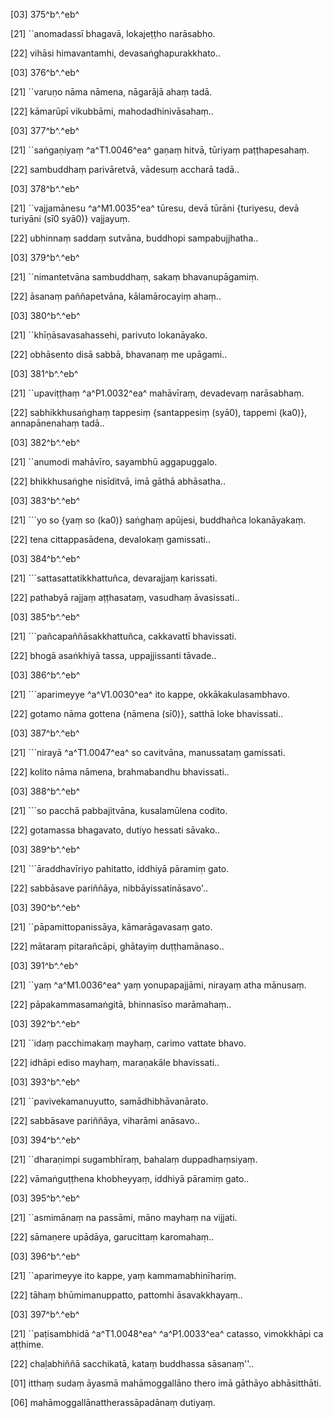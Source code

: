 [03] 375^b^.^eb^

[21] ``anomadassī bhagavā, lokajeṭṭho narāsabho.

[22] vihāsi himavantamhi, devasaṅghapurakkhato..

[03] 376^b^.^eb^

[21] ``varuṇo nāma nāmena, nāgarājā ahaṃ tadā.

[22] kāmarūpī vikubbāmi, mahodadhinivāsahaṃ..

[03] 377^b^.^eb^

[21] ``saṅgaṇiyaṃ ^a^T1.0046^ea^ gaṇaṃ hitvā, tūriyaṃ paṭṭhapesahaṃ.

[22] sambuddhaṃ parivāretvā, vādesuṃ accharā tadā..

[03] 378^b^.^eb^

[21] ``vajjamānesu ^a^M1.0035^ea^ tūresu, devā tūrāni {turiyesu, devā   turiyāni (sī0 syā0)} vajjayuṃ.

[22] ubhinnaṃ saddaṃ sutvāna, buddhopi sampabujjhatha..

[03] 379^b^.^eb^

[21] ``nimantetvāna sambuddhaṃ, sakaṃ bhavanupāgamiṃ.

[22] āsanaṃ paññapetvāna, kālamārocayiṃ ahaṃ..

[03] 380^b^.^eb^

[21] ``khīṇāsavasahassehi, parivuto lokanāyako.

[22] obhāsento disā sabbā, bhavanaṃ me upāgami..

[03] 381^b^.^eb^

[21] ``upaviṭṭhaṃ ^a^P1.0032^ea^ mahāvīraṃ, devadevaṃ narāsabhaṃ.

[22] sabhikkhusaṅghaṃ tappesiṃ {santappesiṃ (syā0), tappemi (ka0)}, annapānenahaṃ tadā..

[03] 382^b^.^eb^

[21] ``anumodi mahāvīro, sayambhū aggapuggalo.

[22] bhikkhusaṅghe nisīditvā, imā gāthā abhāsatha..

[03] 383^b^.^eb^

[21] ```yo so {yaṃ so (ka0)} saṅghaṃ apūjesi, buddhañca lokanāyakaṃ.

[22] tena cittappasādena, devalokaṃ gamissati..

[03] 384^b^.^eb^

[21] ```sattasattatikkhattuñca, devarajjaṃ karissati.

[22] pathabyā rajjaṃ aṭṭhasataṃ, vasudhaṃ āvasissati..

[03] 385^b^.^eb^

[21] ```pañcapaññāsakkhattuñca, cakkavattī bhavissati.

[22] bhogā asaṅkhiyā tassa, uppajjissanti tāvade..

[03] 386^b^.^eb^

[21] ```aparimeyye ^a^V1.0030^ea^ ito kappe, okkākakulasambhavo.

[22] gotamo nāma gottena {nāmena (sī0)}, satthā loke bhavissati..

[03] 387^b^.^eb^

[21] ```nirayā ^a^T1.0047^ea^ so cavitvāna, manussataṃ gamissati.

[22] kolito nāma nāmena, brahmabandhu bhavissati..

[03] 388^b^.^eb^

[21] ```so pacchā pabbajitvāna, kusalamūlena codito.

[22] gotamassa bhagavato, dutiyo hessati sāvako..

[03] 389^b^.^eb^

[21] ```āraddhavīriyo pahitatto, iddhiyā pāramiṃ gato.

[22] sabbāsave pariññāya, nibbāyissatināsavo'..

[03] 390^b^.^eb^

[21] ``pāpamittopanissāya, kāmarāgavasaṃ gato.

[22] mātaraṃ pitarañcāpi, ghātayiṃ duṭṭhamānaso..

[03] 391^b^.^eb^

[21] ``yaṃ ^a^M1.0036^ea^ yaṃ yonupapajjāmi, nirayaṃ atha mānusaṃ.

[22] pāpakammasamaṅgitā, bhinnasīso marāmahaṃ..

[03] 392^b^.^eb^

[21] ``idaṃ pacchimakaṃ mayhaṃ, carimo vattate bhavo.

[22] idhāpi ediso mayhaṃ, maraṇakāle bhavissati..

[03] 393^b^.^eb^

[21] ``pavivekamanuyutto, samādhibhāvanārato.

[22] sabbāsave pariññāya, viharāmi anāsavo..

[03] 394^b^.^eb^

[21] ``dharaṇimpi sugambhīraṃ, bahalaṃ duppadhaṃsiyaṃ.

[22] vāmaṅguṭṭhena khobheyyaṃ, iddhiyā pāramiṃ gato..

[03] 395^b^.^eb^

[21] ``asmimānaṃ na passāmi, māno mayhaṃ na vijjati.

[22] sāmaṇere upādāya, garucittaṃ karomahaṃ..

[03] 396^b^.^eb^

[21] ``aparimeyye ito kappe, yaṃ kammamabhinīhariṃ.

[22] tāhaṃ bhūmimanuppatto, pattomhi āsavakkhayaṃ..

[03] 397^b^.^eb^

[21] ``paṭisambhidā ^a^T1.0048^ea^ ^a^P1.0033^ea^ catasso,  vimokkhāpi ca aṭṭhime.

[22] chaḷabhiññā sacchikatā, kataṃ buddhassa sāsanaṃ''..

[01] itthaṃ sudaṃ āyasmā mahāmoggallāno thero imā gāthāyo  abhāsitthāti.

[06] mahāmoggallānattherassāpadānaṃ dutiyaṃ.
